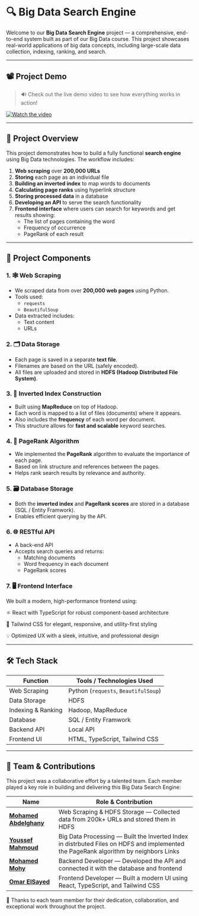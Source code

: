 <!-- 🚀 Overview
This project is a scalable and efficient Search Engine designed to handle large-scale datasets using Big Data technologies. It includes full support for web scraping, HDFS storage, content processing, and an inverted index-based search system. -->

# 🔍 Big Data Search Engine

Welcome to our **Big Data Search Engine** project — a comprehensive, end-to-end system built as part of our Big Data course. This project showcases real-world applications of big data concepts, including large-scale data collection, indexing, ranking, and search.

---
## 📽️ Project Demo

> 🔊 Check out the live demo video to see how everything works in action!

[![Watch the video](https://github.com/user-attachments/assets/1004a7de-c4d2-458e-8e83-403b57869232)](https://github.com/user-attachments/assets/a892becc-bc23-43be-b850-75d0c021aeb9)

---

## 🧠 Project Overview

This project demonstrates how to build a fully functional **search engine** using Big Data technologies. The workflow includes:

1. **Web scraping** over **200,000 URLs**
2. **Storing** each page as an individual file
3. **Building an inverted index** to map words to documents
4. **Calculating page ranks** using hyperlink structure
5. **Storing processed data** in a database
6. **Developing an API** to serve the search functionality
7. **Frontend interface** where users can search for keywords and get results showing:
   - The list of pages containing the word
   - Frequency of occurrence
   - PageRank of each result

---

## 🧩 Project Components

### 1. 🕸️ Web Scraping

- We scraped data from over **200,000 web pages** using Python.
- Tools used:
  - `requests`
  - `BeautifulSoup`
- Data extracted includes:
  - Text content
  - URLs

### 2. 🗂️ Data Storage

- Each page is saved in a separate **text file**.
- Filenames are based on the URL (safely encoded).
- All files are uploaded and stored in **HDFS (Hadoop Distributed File System)**.

### 3. 🧾 Inverted Index Construction

- Built using **MapReduce** on top of Hadoop.
- Each word is mapped to a list of files (documents) where it appears.
- Also includes the **frequency** of each word per document.
- This structure allows for **fast and scalable** keyword searches.

### 4. 🧮 PageRank Algorithm

- We implemented the **PageRank** algorithm to evaluate the importance of each page.
- Based on link structure and references between the pages.
- Helps rank search results by relevance and authority.

### 5. 🗃️ Database Storage

- Both the **inverted index** and **PageRank scores** are stored in a database (SQL / Entity Framwork).
- Enables efficient querying by the API.

### 6. 🌐 RESTful API

- A back-end API
- Accepts search queries and returns:
  - Matching documents
  - Word frequency in each document
  - PageRank scores

### 7. 🖥️ Frontend Interface
We built a modern, high-performance frontend using:

⚛️ React with TypeScript for robust component-based architecture

🎨 Tailwind CSS for elegant, responsive, and utility-first styling

💡 Optimized UX with a sleek, intuitive, and professional design

---

## 🛠️ Tech Stack

| Function           | Tools / Technologies Used            |
|--------------------|--------------------------------------|
| Web Scraping       | Python (`requests`, `BeautifulSoup`) |
| Data Storage       | HDFS                                 |
| Indexing & Ranking | Hadoop, MapReduce                    |
| Database           |SQL / Entity Framwork                     |
| Backend API        |Local API                      |
| Frontend UI        | HTML, TypeScript, Tailwind CSS      |


---
## 👥 Team & Contributions

This project was a collaborative effort by a talented team. Each member played a key role in building and delivering this Big Data Search Engine:

| Name                                             | Role & Contribution                                                                 |
|--------------------------------------------------|--------------------------------------------------------------------------------------|
| **[Mohamed Abdelghany](https://github.com/Mo7amed3bdelghany)** | Web Scraping & HDFS Storage — Collected data from 200k+ URLs and stored them in HDFS |
| **[Youssef Mahmoud ](https://github.com/Youssef-Ma7moud-Eid)**      | Big Data Processing — Built the Inverted Index in distrbuted Files on HDFS and implemented the PageRank algorithm by neighbors Links |
| **[Mohamed Mohy](https://github.com/MohamedMohyEldein)**    | Backend Developer — Developed the API and connected it with the database and frontend |
| **[Omar ElSayed](https://github.com/OmarElsayed3)**      | Frontend Developer — Built a modern UI using React, TypeScript, and Tailwind CSS     |

🙌 Thanks to each team member for their dedication, collaboration, and exceptional work throughout the project.
